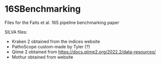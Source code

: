 # 16SBenchmarking
Files for the Faits et al. 16S pipeline benchmarking paper


SILVA files: 
- Kraken 2 obtained from the indices website
- PathoScope custom-made by Tyler (?)
- Qiime 2 obtained from https://docs.qiime2.org/2022.2/data-resources/
- Mothur obtained from website
